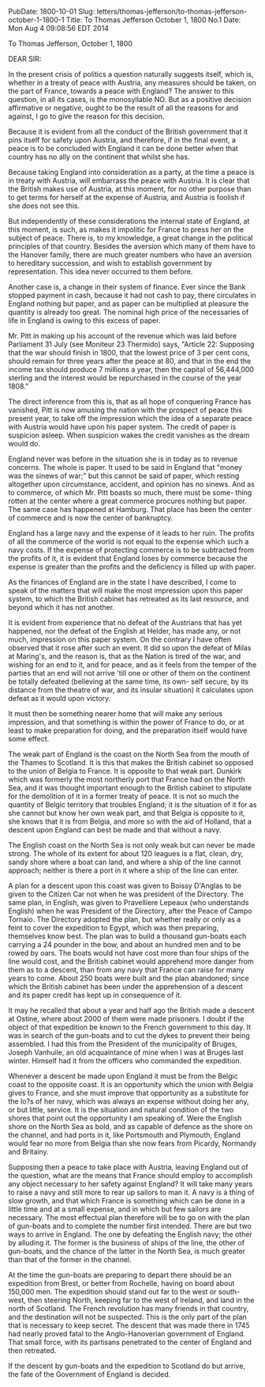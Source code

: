 PubDate: 1800-10-01
Slug: letters/thomas-jefferson/to-thomas-jefferson-october-1-1800-1
Title: To Thomas Jefferson October 1, 1800 No.1
Date: Mon Aug  4 09:08:56 EDT 2014

To Thomas Jefferson, October 1, 1800

<p>DEAR SIR:</p>
<p>In the present crisis of politics a question naturally suggests itself,
   which is, whether in a treaty of peace with Austria, any measures should
   be taken, on the part of France, towards a peace with England? The answer
   to this question, in all its cases, is the monosyllable NO. But as a
   positive decision affirmative or negative, ought to be the result of all
   the reasons for and against, I go to give the reason for this decision.</p>
<p>Because it is evident from all the conduct of the British government that
   it pins itself for safety upon Austria, and therefore, if in the final
   event, a peace is to be concluded with England it can be done better when
   that country has no ally on the continent that whilst she has.</p>
<p>Because taking England into consideration as a party, at the time a peace
   is in treaty with Austria, will embarrass the peace with Austria. It is
   clear that the British makes use of Austria, at this moment, for no other
   purpose than to get terms for herself at the expense of Austria, and
   Austria is foolish if she does not see this.</p>
<p>But independently of these considerations the internal state of England,
   at this moment, is such, as makes it impolitic for France to press her on
   the subject of peace. There is, to my knowledge, a great change in the
   political principles of that country. Besides the aversion which many of
   them have to the Hanover family, there are much greater numbers who have
   an aversion to hereditary succession, and wish to establish government by
   representation. This idea never occurred to them before.</p>
<p>Another case is, a change in their system of finance. Ever since the Bank
   stopped payment in cash, because it had not cash to pay, there circulates
   in England nothing but paper, and as paper can be multiplied at pleasure
   the quantity is already too great. The nominal high price of the
   necessaries of life in England is owing to this excess of paper.</p>
<p>Mr. Pitt in making up his account of the revenue which was laid before
   Parliament 31 July (see Moniteur 23 Thermido) says, "Article 22: Supposing
   that the war should finish in 1800, that the lowest price of 3 per cent
   cons, should remain for three years after the peace at 80, and that in the
   end the income tax should produce 7 millions a year, then the capital of
   56,444,000 sterling and the interest would be repurchased in the course of
   the year 1808."</p>
<p>The direct inference from this is, that as all hope of conquering France
   has vanished, Pitt is now amusing the nation with the prospect of peace
   this present year, to take off the impression which the idea of a separate
   peace with Austria would have upon his paper system. The credit of paper
   is suspicion asleep. When suspicion wakes the credit vanishes as the dream
   would do.</p>
<p>England never was before in the situation she is in today as to revenue
   concerns. The whole is paper. It used to be said in England that "money
   was the sinews of war;" but this cannot be said of paper, which resting
   altogether upon circumstance, accident, and opinion has no sinews. And as
   to commerce, of which Mr. Pitt boasts so much, there must be some- thing
   rotten at the center where a great commerce procures nothing but paper.
   The same case has happened at Hamburg. That place has been the center of
   commerce and is now the center of bankruptcy.</p>
<p>England has a large navy and the expense of it leads to her ruin. The
   profits of all the commerce of the world is not equal to the expense which
   such a navy costs. If the expense of protecting commerce is to be
   subtracted from the profits of it, it is evident that England loses by
   commerce because the expense is greater than the profits and the
   deficiency is filled up with paper.</p>
<p>As the finances of England are in the state I have described, I come to
   speak of the matters that will make the most impression upon this paper
   system, to which the British cabinet has retreated as its last resource,
   and beyond which it has not another.</p>
<p>It is evident from experience that no defeat of the Austrians that has yet
   happened, nor the defeat of the English at Helder, has made any, or not
   much, impression on this paper system. On the contrary I have often
   observed that it rose after such an event. It did so upon the defeat of
   Milas at Maring's, and the reason is, that as the Nation is tired of the
   war, and wishing for an end to it, and for peace, and as it feels from the
   temper of the parties that an end will not arrive 'till one or other of
   them on the continent be totally defeated (believing at the same time, its
   own- self secure, by its distance from the theatre of war, and its insular
   situation) it calculates upon defeat as it would upon victory.</p>
<p>It must then be something nearer home that will make any serious
   impression, and that something is within the power of France to do, or at
   least to make preparation for doing, and the preparation itself would have
   some effect.</p>
<p>The weak part of England is the coast on the North Sea from the mouth of
   the Thames to Scotland. It is this that makes the British cabinet so
   opposed to the union of Belgia to France. It is opposite to that weak
   part. Dunkirk which was formerly the most northerly port that France had
   on the North Sea, and it was thought important enough to the British
   cabinet to stipulate for the demolition of it in a former treaty of peace.
   It is not so much the quantity of Belgic territory that troubles England;
   it is the situation of it for as she cannot but know her own weak part,
   and that Belgia is opposite to it, she knows that it is from Belgia, and
   more so with the aid of Holland, that a descent upon England can best be
   made and that without a navy.</p>
<p>The English coast on the North Sea is not only weak but can never be made
   strong. The whole of its extent for about 120 leagues is a flat, clean,
   dry, sandy shore where a boat can land, and where a ship of the line
   cannot approach; neither is there a port in it where a ship of the line
   can enter.</p>
<p>A plan for a descent upon this coast was given to Boissy D'Anglas to be
   given to the Citizen Car not when he was president of the Directory. The
   same plan, in English, was given to Pravelliere Lepeaux (who understands
   English) when he was President of the Directory, after the Peace of Campo
   Tornaio. The Directory adopted the plan, but whether really or only as a
   feint to cover the expedition to Egypt, which was then preparing,
   themselves know best. The plan was to build a thousand gun-boats each
   carrying a 24 pounder in the bow, and about an hundred men and to be rowed
   by oars. The boats would not have cost more than four ships of the line
   would cost, and the British cabinet would apprehend more danger from them
   as to a descent, than from any navy that France can raise for many years
   to come. About 250 boats were built and the plan abandoned; since which
   the British cabinet has been under the apprehension of a descent and its
   paper credit has kept up in consequence of it.</p>
<p>It may he recalled that about a year and half ago the British made a
   descent at Ostine, where about 2000 of them were made prisoners. I doubt
   if the object of that expedition be known to the French government to this
   day. It was in search of the gun-boats and to cut the dykes to prevent
   their being assembled. I had this from the President of the municipality
   of Bruges, Joseph Vanhuile, an old acquaintance of mine when I was at
   Bruges last winter. Himself had it from the officers who commanded the
   expedition.</p>
<p>Whenever a descent be made upon England it must be from the Belgic coast
   to the opposite coast. It is an opportunity which the union with Belgia
   gives to France, and she must improve that opportunity as a substitute for
   the lo?s of her navy, which was always an expense without doing her any,
   or but little, service. It is the situation and natural condition of the
   two shores that point out the opportunity I am speaking of. Were the
   English shore on the North Sea as bold, and as capable of defence as the
   shore on the channel, and had ports in it, like Portsmouth and Plymouth,
   England would fear no more from Belgia than she now fears from Picardy,
   Normandy and Britainy.</p>
<p>Supposing then a peace to take place with Austria, leaving England out of
   the question, what are the means that France should employ to accomplish
   any object necessary to her safety against England? It will take many
   years to raise a navy and still more to rear up sailors to man it. A navy
   is a thing of slow growth, and that which France is something which can be
   done in a little time and at a small expense, and in which but few sailors
   are necessary. The most effectual plan therefore will be to go on with the
   plan of gun-boats and to complete the number first intended. There are but
   two ways to arrive in England. The one by defeating the English navy; the
   other by alluding it. The former is the business of ships of the line, the
   other of gun-boats, and the chance of the latter in the North Sea, is much
   greater than that of the former in the channel.</p>
<p>At the time the gun-boats are preparing to depart there should be an
   expedition from Brest, or better from Rochelle, having on board about
   150,000 men. The expedition should stand out far to the west or
   south-west, then steering North, keeping far to the west of Ireland, and
   land in the north of Scotland. The French revolution has many friends in
   that country, and the destination will not be suspected. This is the only
   part of the plan that is necessary to keep secret. The descent that was
   made there in 1745 had nearly proved fatal to the Anglo-Hanoverian
   government of England. That small force, with its partisans penetrated to
   the center of England and then retreated.</p>
<p>If the descent by gun-boats and the expedition to Scotland do but arrive,
   the fate of the Government of England is decided.</p>
